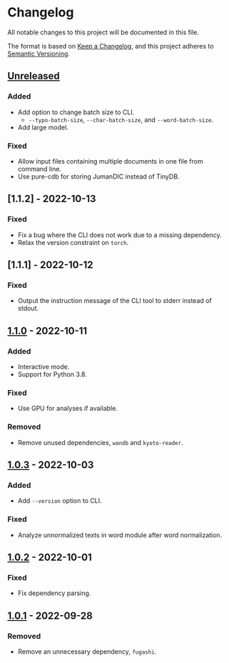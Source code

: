 # Changelog
All notable changes to this project will be documented in this file.

The format is based on [Keep a Changelog](https://keepachangelog.com/en/1.0.0/),
and this project adheres to [Semantic Versioning](https://semver.org/spec/v2.0.0.html).

## [Unreleased]
### Added
- Add option to change batch size to CLI.
  - `--typo-batch-size`, `--char-batch-size`, and `--word-batch-size`.
- Add large model.
### Fixed
- Allow input files containing multiple documents in one file from command line.
- Use pure-cdb for storing JumanDIC instead of TinyDB.

## [1.1.2] - 2022-10-13
### Fixed
- Fix a bug where the CLI does not work due to a missing dependency.
- Relax the version constraint on `torch`.

## [1.1.1] - 2022-10-12
### Fixed
- Output the instruction message of the CLI tool to stderr instead of stdout.

## [1.1.0] - 2022-10-11
### Added
- Interactive mode.
- Support for Python 3.8.

### Fixed
- Use GPU for analyses if available.

### Removed
- Remove unused dependencies, `wandb` and `kyoto-reader`.

## [1.0.3] - 2022-10-03
### Added
- Add `--version` option to CLI.

### Fixed
- Analyze unnormalized texts in word module after word normalization.

## [1.0.2] - 2022-10-01
### Fixed
- Fix dependency parsing.

## [1.0.1] - 2022-09-28
### Removed
- Remove an unnecessary dependency, `fugashi`.

[Unreleased]: https://github.com/ku-nlp/kwja/compare/v1.1.0...HEAD
[1.1.0]: https://github.com/ku-nlp/kwja/compare/v1.0.3...v1.1.0
[1.0.3]: https://github.com/ku-nlp/kwja/compare/v1.0.2...v1.0.3
[1.0.2]: https://github.com/ku-nlp/kwja/compare/v1.0.1...v1.0.2
[1.0.1]: https://github.com/ku-nlp/kwja/compare/v1.0.0...v1.0.1
